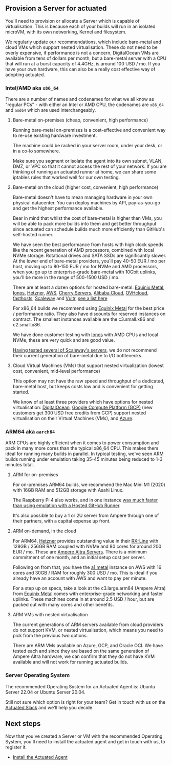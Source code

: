 ## Provision a Server for actuated

You'll need to provision or allocate a Server which is capable of virtualisation. This is because each of your builds will run in an isolated microVM, with its own networking, Kernel and filesystem.

We regularly update our recommendations, which include bare-metal and cloud VMs which support nested virtualisation. These do not need to be overly expensive, if performance is not a concern, DigitalOcean VMs are available from tens of dollars per month, but a bare-metal server with a CPU that will run at a burst capacity of 4.4GHz, is around 100 USD / mo. If you have your own hardware, this can also be a really cost effective way of adopting actuated.

### Intel/AMD aka `x86_64`

There are a number of names and codenames for what we all know as "regular PCs" - with either an Intel or AMD CPU, the codenames are `x86_64` and `amd64` which are used interchangeably.

1. Bare-metal on-premises (cheap, convenient, high performance)

    Running bare-metal on-premises is a cost-effective and convenient way to re-use existing hardware investment.

    The machine could be racked in your server room, under your desk, or in a co-lo somewhere.

    Make sure you segment or isolate the agent into its own subnet, VLAN, DMZ, or VPC so that it cannot access the rest of your network. If you are thinking of running an actuated runner at home, we can share some iptables rules that worked well for our own testing.

2. Bare-metal on the cloud (higher cost, convenient, high performance)

    Bare-metal doesn't have to mean managing hardware in your own physical datacenter. You can deploy machines by API, pay-as-you-go and get the highest performance available.
    
    Bear in mind that whilst the cost of bare-metal is higher than VMs, you will be able to pack more builds into them and get better throughput since actuated can schedule builds much more efficiently than GitHub's self-hosted runner.

    We have seen the best performance from hosts with high clock speeds like the recent generation of AMD processors, combined with local NVMe storage. Rotational drives and SATA SSDs are significantly slower. At the lower end of bare-metal providers, you'll pay 40-50 EUR / mo per host, moving up to 80-150 EUR / mo for NVMe and AMD processors, when you go up to enterprise-grade bare-metal with 10Gbit uplinks, you'll be more in the range of 500-1500 USD / mo.

    There are at least a dozen options for hosted bare-metal: [Equinix Metal](https://deploy.equinix.com/), [Ionos](https://ionos.co.uk), [Hetzner](https://hetzner.com), [AWS](https://aws.amazon.com/), [Cherry Servers](https://www.cherryservers.com/), [Alibaba Cloud](https://eu.alibabacloud.com/en), [OVHcloud](https://www.ovhcloud.com/en-gb/bare-metal/rise/), [fasthosts](https://www.fasthosts.co.uk/), [Scaleway](https://scaleway.com) and [Vultr](https://www.vultr.com/), [see a list here](https://github.com/alexellis/awesome-baremetal#bare-metal-cloud)
    
    For x86_64 builds we recommend using [Equinix Metal](https://deploy.equinix.com/) for the best price / performance ratio. They also have discounts for reserved instances on contract. The smallest instances available are the c3.small.x86 and c2.small.x86.

    We have done customer testing with [Ionos](https://ionos.co.uk) with AMD CPUs and local NVMe, these are very quick and are good value.

    [Having tested several of Scaleway's servers](https://twitter.com/alexellisuk/status/1605866713815437312?s=20&t=JGh5fGZJWklLTCTVkTVElg), we do not recommend their current generation of bare-metal due to I/O bottlenecks.

3. Cloud Virtual Machines (VMs) that support nested virtualization (lowest cost, convenient, mid-level performance)

    This option may not have the raw speed and throughput of a dedicated, bare-metal host, but keeps costs low and is convenient for getting started.

    We know of at least three providers which have options for nested virtualisation: [DigitalOcean](https://m.do.co/c/8d4e75e9886f), [Google Compute Platform (GCP)](https://cloud.google.com/compute) (new customers get 300 USD free credits from GCP) support nested virtualisation on their Virtual Machines (VMs), and [Azure](https://azure.com/).

### ARM64 aka `aarch64`

ARM CPUs are highly efficient when it comes to power consumption and pack in many more cores than the typical x86_64 CPU. This makes them ideal for running many builds in parallel. In typical testing, we've seen ARM builds running under emulation taking 35-45 minutes being reduced to 1-3 minutes total.

1. ARM for on-premises

    For on-premises ARM64 builds, we recommend the Mac Mini M1 (2020) with 16GB RAM and 512GB storage with Asahi Linux.
    
    The Raspberry Pi 4 also works, and in one instance [was much faster than using emulation with a Hosted GitHub Runner](https://twitter.com/alexellisuk/status/1583092051398524928?s=20&t=2SelTpdc5idJLmayIu3Djw).

    It's also possible to buy a 1 or 2U server from Ampere through one of their partners, with a capital expense up front.

2. ARM on-demand, in the cloud

    For ARM64, [Hetzner](https://hetzner.com) provides outstanding value in their [RX-Line](https://www.hetzner.com/dedicated-rootserver/matrix-rx) with 128GB / 256GB RAM coupled with NVMe and 80 cores for around 200 EUR / mo. These are [Ampere Altra Servers](https://amperecomputing.com/processors/ampere-altra/). There is a minimum commitment of one month, and an initial setup cost per server.

    Following on from that, you have the [a1.metal](https://aws.amazon.com/ec2/instance-types/a1/) instance on AWS with 16 cores and 30GB / RAM for roughly 300 USD / mo. This is ideal if you already have an account with AWS and want to pay per minute.
    
    For a step up on specs, take a look at the c3.large.arm64 (Ampere Altra) from [Equinix Metal](https://metal.equinix.com/) comes with enterprise-grade networking and faster uplinks. These machines come in at around 2.5 USD / hour, but are packed out with many cores and other benefits.

3. ARM VMs with nested virtualisation

    The current generations of ARM servers available from cloud providers do not support KVM, or nested virtualisation, which means you need to pick from the previous two options.

    There are ARM VMs available on Azure, GCP, and Oracle OCI. We have tested each and since they are based on the same generation of Ampere Altra hardware, we can confirm that they do not have KVM available and will not work for running actuated builds.

### Server Operating System

The recommended Operating System for an Actuated Agent is: Ubuntu Server 22.04 or Ubuntu Server 20.04.

Still not sure which option is right for your team? Get in touch with us on the [Actuated Slack](https://self-actuated.slack.com) and we'll help you decide.

## Next steps

Now that you've created a Server or VM with the recommended Operating System, you'll need to install the actuated agent and get in touch with us, to register it.

* [Install the Actuated Agent](/install-agent)

